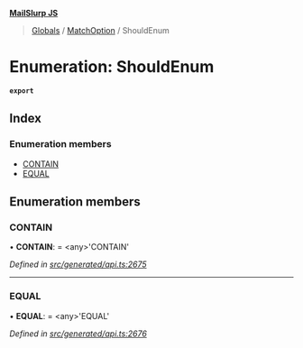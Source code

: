 **[MailSlurp JS](../README.md)**

> [Globals](../README.md) / [MatchOption](../modules/matchoption.md) / ShouldEnum

# Enumeration: ShouldEnum

**`export`** 

## Index

### Enumeration members

* [CONTAIN](matchoption.shouldenum.md#contain)
* [EQUAL](matchoption.shouldenum.md#equal)

## Enumeration members

### CONTAIN

•  **CONTAIN**:  = \<any>'CONTAIN'

*Defined in [src/generated/api.ts:2675](https://github.com/mailslurp/mailslurp-client/blob/05090ce/src/generated/api.ts#L2675)*

___

### EQUAL

•  **EQUAL**:  = \<any>'EQUAL'

*Defined in [src/generated/api.ts:2676](https://github.com/mailslurp/mailslurp-client/blob/05090ce/src/generated/api.ts#L2676)*
